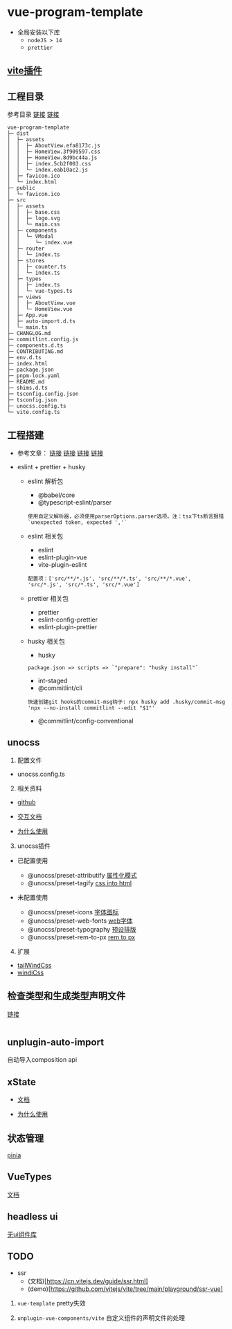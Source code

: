 # vue-program-template

+ 全局安装以下库
    + `nodeJS > 14`
    + `prettier`

## [vite插件](https://juejin.cn/post/6998059092497399845)

## 工程目录
参考目录
[链接](https://github.com/alan2207/bulletproof-react)
[链接](https://github.com/antfu)

``` tree
vue-program-template
├─ dist
│  ├─ assets
│  │  ├─ AboutView.efa8173c.js
│  │  ├─ HomeView.3f909597.css
│  │  ├─ HomeView.8d9bc44a.js
│  │  ├─ index.5cb2f003.css
│  │  └─ index.eab10ac2.js
│  ├─ favicon.ico
│  └─ index.html
├─ public
│  └─ favicon.ico
├─ src
│  ├─ assets
│  │  ├─ base.css
│  │  ├─ logo.svg
│  │  └─ main.css
│  ├─ components
│  │  └─ VModal
│  │     └─ index.vue
│  ├─ router
│  │  └─ index.ts
│  ├─ stores
│  │  ├─ counter.ts
│  │  └─ index.ts
│  ├─ types
│  │  ├─ index.ts
│  │  └─ vue-types.ts
│  ├─ views
│  │  ├─ AboutView.vue
│  │  └─ HomeView.vue
│  ├─ App.vue
│  ├─ auto-import.d.ts
│  └─ main.ts
├─ CHANGLOG.md
├─ commitlint.config.js
├─ components.d.ts
├─ CONTRIBUTING.md
├─ env.d.ts
├─ index.html
├─ package.json
├─ pnpm-lock.yaml
├─ README.md
├─ shims.d.ts
├─ tsconfig.config.json
├─ tsconfig.json
├─ unocss.config.ts
└─ vite.config.ts
```

## 工程搭建

- 参考文章：
[链接](https://cn.vuejs.org/guide/quick-start.html#creating-a-vue-application)
[链接](https://segmentfault.com/a/1190000041954694)
[链接](https://juejin.cn/post/6951649464637636622#heading-15)
[链接](https://juejin.cn/post/7091667988163592222)

- eslint + prettier + husky
    - eslint 解析包
        - @babel/core
        - @typescript-eslint/parser
        ```
        使用自定义解析器，必须使用parserOptions.parser选项。注：tsx下ts断言报错`unexpected token, expected ','`
        ```

    - eslint 相关包
        - eslint
        - eslint-plugin-vue
        - vite-plugin-eslint
        ```
        配置项：['src/**/*.js', 'src/**/*.ts', 'src/**/*.vue', 'src/*.js', 'src/*.ts', 'src/*.vue']
        ```

    - prettier 相关包
        - prettier
        - eslint-config-prettier
        - eslint-plugin-prettier

    - husky 相关包
        - husky
        ```
        package.json => scripts => `"prepare": "husky install"`
        ```
        - int-staged
        - @commitlint/cli
        ```
        快速创建git hooks的commit-msg钩子: npx husky add .husky/commit-msg 'npx --no-install commitlint --edit "$1"'
        ```
        - @commitlint/config-conventional

## unocss

1. 配置文件
- unocss.config.ts

2. 相关资料
- [github](https://github.com/unocss/unocss)

- [交互文档](https://uno.antfu.me/)

- [为什么使用](https://zhuanlan.zhihu.com/p/425814828)

3. unocss插件
- 已配置使用
    - @unocss/preset-attributify [属性化模式](https://github.com/unocss/unocss/tree/main/packages/preset-attributify)
    - @unocss/preset-tagify [css into html](https://github.com/unocss/unocss/tree/main/packages/preset-tagify)

- 未配置使用
    - @unocss/preset-icons [字体图标](https://github.com/unocss/unocss/tree/main/packages/preset-icons)
    - @unocss/preset-web-fonts [web字体](https://github.com/unocss/unocss/tree/main/packages/preset-web-fonts)
    - @unocss/preset-typography [预设排版](https://github.com/unocss/unocss/tree/main/packages/preset-typography)
    - @unocss/preset-rem-to-px [rem to px](https://github.com/unocss/unocss/tree/main/packages/preset-rem-to-px)

4. 扩展
- [tailWindCss](https://www.tailwindcss.cn/docs/padding)
- [windiCss](https://windicss.org/guide/)

## 检查类型和生成类型声明文件
[链接](https://cn.vuejs.org/guide/typescript/overview.html#ide-support)
```vue-tsc

```

## unplugin-auto-import
自动导入composition api

## xState
+ [文档](https://xstate.js.org/docs)

+ [为什么使用]()

## 状态管理
[pinia](https://pinia.vuejs.org/)

## VueTypes
[文档](https://dwightjack.github.io/vue-types/guide/validators.html#native-validators)

## headless ui
[无ui组件库](https://headlessui.com/)

## TODO
+ ssr
    + (文档)[https://cn.vitejs.dev/guide/ssr.html]
    + (demo)[https://github.com/vitejs/vite/tree/main/playground/ssr-vue]
1. `vue-template` pretty失效

2. `unplugin-vue-components/vite` 自定义组件的声明文件的处理